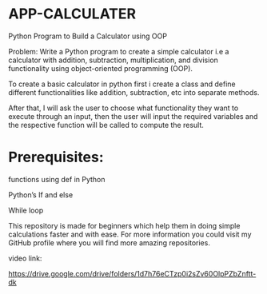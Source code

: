 # APP-CALCULATER

Python Program to Build a Calculator using OOP



Problem: Write a Python program to create a simple calculator i.e a calculator with addition, subtraction, multiplication, and division functionality using object-oriented programming (OOP).

To create a basic calculator in python  first i create a class and define different functionalities like addition, subtraction, etc into separate methods.

After that, I will ask the user to choose what functionality they want to execute through an input, then the user will input the required variables and the respective function will be called to compute the result.



# Prerequisites:

functions using def in Python

Python’s If and else

While loop

This repository is made for beginners which help them in doing simple calculations faster and with ease. For more information you could visit my GitHub profile where you will find more amazing repositories.



video link:

https://drive.google.com/drive/folders/1d7h76eCTzp0i2sZv60OlpPZbZnftt-dk

